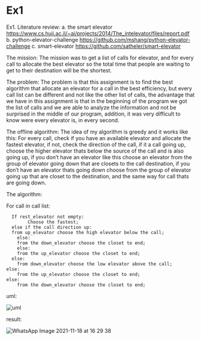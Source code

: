# Ex1
Ex1.
Literature review:
a.	the smart elevator
https://www.cs.huji.ac.il/~ai/projects/2014/The_intelevator/files/report.pdf
b.	python-elevator-challenge
https://github.com/mshang/python-elevator-challenge
c.	smart-elevator
https://github.com/satheler/smart-elevator

The mission:
The mission was to get a list of calls for elevator, and for every call to allocate the best elevator so the total time that people are waiting to get to their destination will be the shortest.

The problem:
The problem is that this assignment is to find the best algorithm that allocate an elevator for a call in the best efficiency, but every call list can be different and not like the other list of calls, the advantage that we have in this assignment is that in the beginning of the program we got the list of calls and we are able to analyze the information and not be surprised in the middle of our program, addition, it was very difficult to know were every elevator is, in every second.

The offline algorithm:
The idea of my algorithm is greedy and it works like this:
For every call, check if you have an  available elevator and allocate the fastest elevator, if not, check the direction of the call, if it a call going up, choose the higher elevator thats below the source of the call and is also going up, if you don’t have an elevator like this choose an elevator from the group of elevator going down that are closets to the call destination, if you don’t have an elevator thats going down choose from the group of elevator going up that are closet to the destination, and the same way for call thats are going down.

The algorithm:

For call in call list:

	  If rest_elevator not empty:
		    Choose the fastest;
	  else if the call direction up:
      from up_elevator choose the high elevator below the call;
		else:
        from the down_elevator choose the closet to end;
		else:
        from the up_elevator choose the closet to end;
	  else:
        from down_elevator choose the low elevator above the call;
    else:
        from the up_elevator choose the closet to end;
    else:
        from the down_elevator choose the closet to end;

	  

 


uml:




![uml](https://user-images.githubusercontent.com/93682110/142432380-d5f248f2-318e-48ef-a7f0-cffc04d8ee1e.png)




result:



![WhatsApp Image 2021-11-18 at 16 29 38](https://user-images.githubusercontent.com/93682110/142434447-69167bb5-0ba7-4ca4-9cd6-ad24ca86a99c.jpeg)
